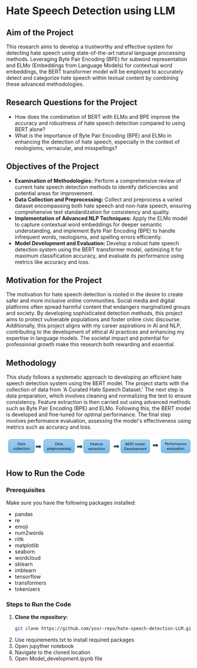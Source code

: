 # Hate Speech Detection using LLM

## Aim of the Project

This research aims to develop a trustworthy and effective system for detecting hate speech using state-of-the-art natural language processing methods. Leveraging Byte Pair Encoding (BPE) for subword representation and ELMo (Embeddings from Language Models) for contextual word embeddings, the BERT transformer model will be employed to accurately detect and categorize hate speech within textual content by combining these advanced methodologies.

## Research Questions for the Project

- How does the combination of BERT with ELMo and BPE improve the accuracy and robustness of hate speech detection compared to using BERT alone?
- What is the importance of Byte Pair Encoding (BPE) and ELMo in enhancing the detection of hate speech, especially in the context of neologisms, vernacular, and misspellings?

## Objectives of the Project

- **Examination of Methodologies:** Perform a comprehensive review of current hate speech detection methods to identify deficiencies and potential areas for improvement.
- **Data Collection and Preprocessing:** Collect and preprocess a varied dataset encompassing both hate speech and non-hate speech, ensuring comprehensive text standardization for consistency and quality.
- **Implementation of Advanced NLP Techniques:** Apply the ELMo model to capture contextual word embeddings for deeper semantic understanding, and implement Byte Pair Encoding (BPE) to handle infrequent words, neologisms, and spelling errors efficiently.
- **Model Development and Evaluation:** Develop a robust hate speech detection system using the BERT transformer model, optimizing it for maximum classification accuracy, and evaluate its performance using metrics like accuracy and loss.

## Motivation for the Project

The motivation for hate speech detection is rooted in the desire to create safer and more inclusive online communities. Social media and digital platforms often spread harmful content that endangers marginalized groups and society. By developing sophisticated detection methods, this project aims to protect vulnerable populations and foster online civic discourse. Additionally, this project aligns with my career aspirations in AI and NLP, contributing to the development of ethical AI practices and enhancing my expertise in language models. The societal impact and potential for professional growth make this research both rewarding and essential.

## Methodology

This study follows a systematic approach to developing an efficient hate speech detection system using the BERT model. The project starts with the collection of data from 'A Curated Hate Speech Dataset.' The next step is data preparation, which involves cleaning and normalizing the text to ensure consistency. Feature extraction is then carried out using advanced methods such as Byte Pair Encoding (BPE) and ELMo. Following this, the BERT model is developed and fine-tuned for optimal performance. The final step involves performance evaluation, assessing the model's effectiveness using metrics such as accuracy and loss.

![Methodology Flowchart](./img/Picture1.jpeg)

## How to Run the Code

### Prerequisites

Make sure you have the following packages installed:
- pandas
- re
- emoji
- num2words
- nltk
- matplotlib
- seaborn
- wordcloud
- sklearn
- imblearn
- tensorflow
- transformers
- tokenizers

### Steps to Run the Code

1. **Clone the repository:**
   ```bash
   git clone https://github.com/your-repo/hate-speech-detection-LLM.git
2. Use requirements.txt to install required packages
3. Open jupyther notebook
4. Navigate to the cloned location
5. Open Model_development.ipynb file
